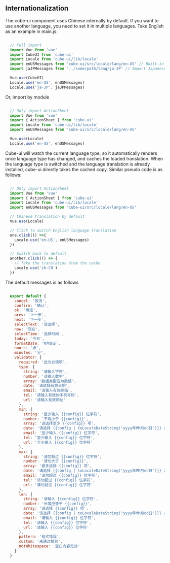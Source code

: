 ## Internationalization

The cube-ui component uses Chinese internally by default. If you want to use another language, you need to set it in multiple languages. Take English as an example in main.js:

```js

  // Full import
  import Vue from 'vue'
  import CubeUI from 'cube-ui'
  import Locale from 'cube-ui/lib/locale'
  import enUSMessages from 'cube-ui/src/locale/lang/en-US' // Built-in in cube-ui
  import jaJPMessages from '../some/path/lang/ja-JP' // Import Japanese language by yourself

  Vue.use(CubeUI)
  Locale.use('en-US', enUSMessages)
  Locale.use('ja-JP', jaJPMessages)

```

Or, import by module

```js

  // Only import ActionSheet
  import Vue from 'vue'
  import { ActionSheet } from 'cube-ui'
  import Locale from 'cube-ui/lib/locale'
  import enUSMessages from 'cube-ui/src/locale/lang/en-US'

  Vue.use(Locale)
  Locale.use('en-US', enUSMessages)

```

Cube-ui will watch the current language type, so it automatically renders once language type has changed, and caches the loaded translation. When the language type is switched and the language translation is already installed, cube-ui directly takes the cached copy. Similar pseudo code is as follows:

```js

  // Only import ActionSheet
  import Vue from 'vue'
  import { ActionSheet } from 'cube-ui'
  import Locale from 'cube-ui/lib/locale'
  import enUSMessages from 'cube-ui/src/locale/lang/en-US'

  // Chinese translation by default
  Vue.use(Locale)

  // Click to switch English language translation
  one.click(() =>{
    Locale.use('en-US', enUSMessages)
  })

  // Switch back to default
  another.click(() => {
    // Take the translation from the cache
    Locale.use('zh-CN')
  })

```

The default messages is as follows

```js

  export default {
    cancel: '取消',
    confirm: '确认',
    ok: '确定',
    prev: '上一步',
    next: '下一步',
    selectText: '请选择',
    now: '现在',
    selectTime: '选择时间',
    today: '今日',
    formatDate: 'M月D日',
    hours: '点',
    minutes: '分',
    validator: {
      required: '此为必填项',
      type: {
        string: '请输入字符',
        number: '请输入数字',
        array: '数据类型应为数组',
        date: '请选择有效日期',
        email: '请输入有效邮箱',
        tel: '请输入有效的手机号码',
        url: '请输入有效网址'
      },
      min: {
        string: '至少输入 {{config}} 位字符',
        number: '不得小于 {{config}}',
        array: '请选择至少 {{config}} 项',
        date: '请选择 {{config | toLocaleDateString("yyyy年MM月dd日")}} 之后的时间',
        email: '至少输入 {{config}} 位字符',
        tel: '至少输入 {{config}} 位字符',
        url: '至少输入 {{config}} 位字符'
      },
      max: {
        string: '请勿超过 {{config}} 位字符',
        number: '请勿大于 {{config}}',
        array: '最多选择 {{config}} 项',
        date: '请选择 {{config | toLocaleDateString("yyyy年MM月dd日")}} 之前的时间',
        email: '请勿超过 {{config}} 位字符',
        tel: '请勿超过 {{config}} 位字符',
        url: '请勿超过 {{config}} 位字符'
      },
      len: {
        string: '请输入 {{config}} 位字符',
        number: '长度应等于 {{config}}',
        array: '请选择 {{config}} 项',
        date: '请选择 {{config | toLocaleDateString("yyyy年MM月dd日")}} 之前的时间',
        email: '请输入 {{config}} 位字符',
        tel: '请输入 {{config}} 位字符',
        url: '请输入 {{config}} 位字符'
      },
      pattern: '格式错误',
      custom: '未通过校验',
      notWhitespace: '空白内容无效'
    }
  }

```
